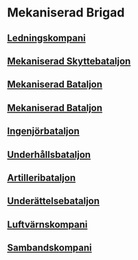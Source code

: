 # Mekaniserad Brigad

## [Ledningskompani](/Kompanier/mekbrigledkomp.md)

## [Mekaniserad Skyttebataljon](/Bataljoner/mekskbat.md)

## [Mekaniserad Bataljon](/Bataljoner/mekbat.md)

## [Mekaniserad Bataljon](/Bataljoner/mekbat.md)

## [Ingenjörbataljon](/Bataljoner/mekbrigingbat.md)

## [Underhållsbataljon](/Bataljoner/mekbriguhbat.md)

## [Artilleribataljon](/Bataljoner/mekbrigartbat.md)

## [Underättelsebataljon](/Bataljoner/mekbrigundbat.md)

## [Luftvärnskompani](/Kompanier/mekbriglvkomp.md)

## [Sambandskompani](/Kompanier/mekbrigsbkomp.md)
